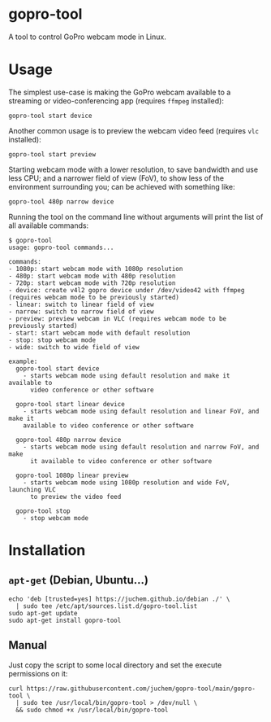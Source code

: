 # gopro-tool

A tool to control GoPro webcam mode in Linux.

# Usage

The simplest use-case is making the GoPro webcam available to a streaming or
video-conferencing app (requires `ffmpeg` installed):
```
gopro-tool start device
```

Another common usage is to preview the webcam video feed (requires `vlc` installed):
```
gopro-tool start preview
```

Starting webcam mode with a lower resolution, to save bandwidth and use less
CPU; and a narrower field of view (FoV), to show less of the environment
surrounding you; can be achieved with something like:
```
gopro-tool 480p narrow device
```

Running the tool on the command line without arguments will print the list of
all available commands:
```
$ gopro-tool
usage: gopro-tool commands...

commands:
- 1080p: start webcam mode with 1080p resolution
- 480p: start webcam mode with 480p resolution
- 720p: start webcam mode with 720p resolution
- device: create v4l2 gopro device under /dev/video42 with ffmpeg (requires webcam mode to be previously started)
- linear: switch to linear field of view
- narrow: switch to narrow field of view
- preview: preview webcam in VLC (requires webcam mode to be previously started)
- start: start webcam mode with default resolution
- stop: stop webcam mode
- wide: switch to wide field of view

example:
  gopro-tool start device
    - starts webcam mode using default resolution and make it available to
      video conference or other software

  gopro-tool start linear device
    - starts webcam mode using default resolution and linear FoV, and make it
    available to video conference or other software

  gopro-tool 480p narrow device
    - starts webcam mode using default resolution and narrow FoV, and make
      it available to video conference or other software

  gopro-tool 1080p linear preview
    - starts webcam mode using 1080p resolution and wide FoV, launching VLC
      to preview the video feed

  gopro-tool stop
    - stop webcam mode
```

# Installation

## `apt-get` (Debian, Ubuntu...)
```
echo 'deb [trusted=yes] https://juchem.github.io/debian ./' \
  | sudo tee /etc/apt/sources.list.d/gopro-tool.list
sudo apt-get update
sudo apt-get install gopro-tool
```

## Manual
Just copy the script to some local directory and set the execute permissions on
it:

```
curl https://raw.githubusercontent.com/juchem/gopro-tool/main/gopro-tool \
  | sudo tee /usr/local/bin/gopro-tool > /dev/null \
  && sudo chmod +x /usr/local/bin/gopro-tool
```
